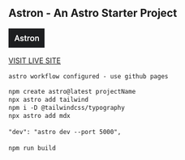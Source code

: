 ## Astron - An Astro Starter Project


![PREVIEW](/public/imgs/logo.png)

[VISIT LIVE SITE](https://mattheweq.com/astron/)




```
astro workflow configured - use github pages
```














```
npm create astro@latest projectName
npx astro add tailwind
npm i -D @tailwindcss/typography
npx astro add mdx

"dev": "astro dev --port 5000",

npm run build
```